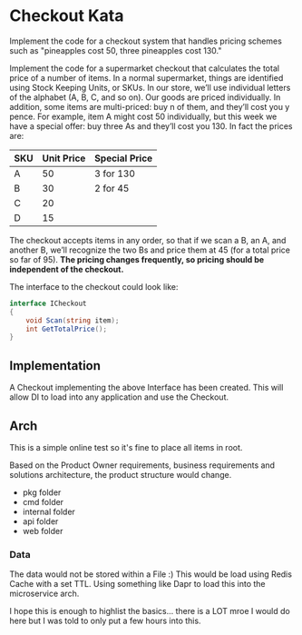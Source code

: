 # Checkout Kata

Implement the code for a checkout system that handles pricing schemes such as "pineapples cost 50, three pineapples cost 130."

Implement the code for a supermarket checkout that calculates the total price of a number of items. In a normal supermarket, things are identified using Stock Keeping Units, or SKUs. In our store, we’ll use individual letters of the alphabet (A, B, C, and so on). Our goods are priced individually. In addition, some items are multi-priced: buy n of them, and they’ll cost you y pence. For example, item A might cost 50 individually, but this week we have a special offer: buy three As and they’ll cost you 130. In fact the prices are:

| SKU  | Unit Price | Special Price |
| ---- | ---------- | ------------- |
| A    | 50         | 3 for 130     |
| B    | 30         | 2 for 45      |
| C    | 20         |               |
| D    | 15         |               |

The checkout accepts items in any order, so that if we scan a B, an A, and another B, we’ll recognize the two Bs and price them at 45 (for a total price so far of 95). **The pricing changes frequently, so pricing should be independent of the checkout.**

The interface to the checkout could look like:

```cs
interface ICheckout
{
    void Scan(string item);
    int GetTotalPrice();
}
```

## Implementation
A Checkout implementing the above Interface has been created. This will allow DI to load into any application and use the Checkout.

## Arch
This is a simple online test so it's fine to place all items in root.

Based on the Product Owner requirements, business requirements and solutions architecture, the product structure would change.

- pkg folder
- cmd folder
- internal folder
- api folder
- web folder

### Data
The data would not be stored within a File :) 
This would be load using Redis Cache with a set TTL. Using something like Dapr to load this into the microservice arch.

I hope this is enough to highlist the basics... there is a LOT mroe I would do here but I was told to only put a few hours into this.


